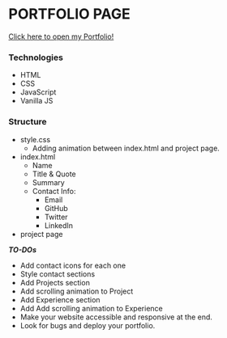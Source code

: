 # PORTFOLIO PAGE

<a href="#">Click here to open my Portfolio!</a>


### Technologies
- HTML
- CSS
- JavaScript
- Vanilla JS 


### Structure
- style.css
    - Adding animation between index.html and project page.
- index.html
    - Name
    - Title & Quote
    - Summary
    - Contact Info:
        - Email
        - GitHub
        - Twitter
        - LinkedIn
- project page



***TO-DOs***

- Add contact icons for each one
- Style contact sections
- Add Projects section
- Add scrolling animation to Project 
- Add Experience section
- Add Add scrolling animation to Experience 
- Make your website accessible and responsive at the end. 
- Look for bugs and deploy your portfolio.


